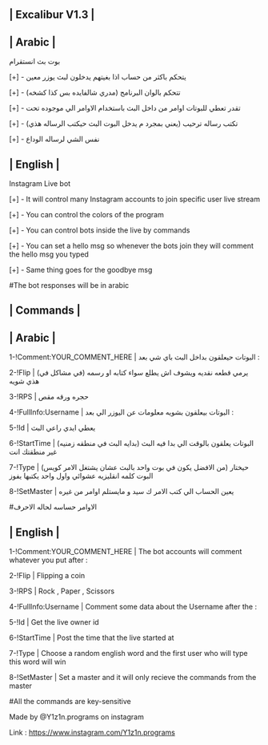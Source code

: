 | Excalibur V1.3 |
-------------------
| Arabic |
-----------
بوت بث انستقرام

[+] - يتحكم باكثر من حساب اذا بغيتهم يدخلون لبث يوزر معين

[+] - (تتحكم بالوان البرنامج (مدري شالفايده بس كذا كشخه

[+] - تقدر تعطي للبوتات اوامر من داخل البث باستخدام الاوامر الي موجوده تحت

[+] - (تكتب رساله ترحيب (يعني بمجرد م يدخل البوت البث حيكتب الرساله هذي

[+] - نفس الشي لرساله الوداع

| English |
-----------

Instagram Live bot

[+] - It will control many Instagram accounts to join specific user live stream

[+] - You can control the colors of the program

[+] - You can control bots inside the live by commands

[+] - You can set a hello msg so whenever the bots join they will comment the hello msg you typed

[+] - Same thing goes for the goodbye msg

#The bot responses will be in arabic

| Commands |
------------
| Arabic |
-----------
1-!Comment:YOUR_COMMENT_HERE | البوتات حيعلقون بداخل البث باي شي بعد :

2-!Flip | (يرمي قطعه نقديه ويشوف اش يطلع سواء كتابه او رسمه (في مشاكل في هذي شويه

3-!RPS | حجره ورقه مقص

4-!FullInfo:Username | البوتات بيعلقون بشويه معلومات عن اليوزر الي بعد :

5-!Id | يعطي ايدي راعي البث

6-!StartTime | (البوتات يعلقون بالوقت الي بدا فيه البث (بدايه البث في منطقه زمنيه غير منطقتك انت

7-!Type | (من الافضل يكون في بوت واحد بالبث عشان يشتغل الامر كويس)
           حيختار البوت كلمه انقليزيه عشوائي واول واحد يكتبها يفوز

8-!SetMaster | يعين الحساب الي كتب الامر ك سيد و مايستلم اوامر من غيره

#الاوامر حساسه لحاله الاحرف

| English |
-----------

1-!Comment:YOUR_COMMENT_HERE | The bot accounts will comment whatever you put after : 

2-!Flip | Flipping a coin

3-!RPS | Rock , Paper , Scissors

4-!FullInfo:Username | Comment some data about the Username after the :

5-!Id | Get the live owner id

6-!StartTime | Post the time that the live started at

7-!Type | Choose a random english word and the first user who will type this word will win

8-!SetMaster | Set a master and it will only recieve the commands from the master

#All the commands are key-sensitive

Made by @Y1z1n.programs on instagram 

Link : https://www.instagram.com/Y1z1n.programs
